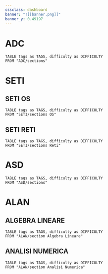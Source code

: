 ```yaml
---
cssclass: dashboard
banner: "![[banner.png]]"
banner_y: 0.49197
---
```


# ADC

```dataview
TABLE tags as TAGS, difficulty as DIFFICULTY
FROM "ADC/sections"
```
# SETI

## SETI OS
```dataview
TABLE tags as TAGS, difficulty as DIFFICULTY
FROM "SETI/sections OS"
```

## SETI RETI

```dataview
TABLE tags as TAGS, difficulty as DIFFICULTY
FROM "SETI/sections Reti"
```

# ASD

```dataview
TABLE tags as TAGS, difficulty as DIFFICULTY
FROM "ASD/sections"
```


# ALAN

## ALGEBRA LINEARE

```dataview
TABLE tags as TAGS, difficulty as DIFFICULTY
FROM "ALAN/section Algebra Lineare"
```


## ANALISI NUMERICA

```dataview
TABLE tags as TAGS, difficulty as DIFFICULTY
FROM "ALAN/section Analisi Numerica"
```






